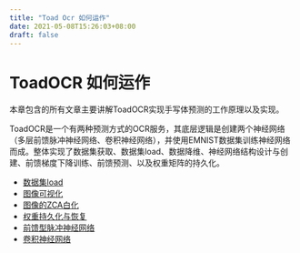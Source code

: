 ```yaml
---
title: "Toad Ocr 如何运作"
date: 2021-05-08T15:26:03+08:00
draft: false
---
```


# ToadOCR 如何运作

​	本章包含的所有文章主要讲解ToadOCR实现手写体预测的工作原理以及实现。

​	ToadOCR是一个有两种预测方式的OCR服务，其底层逻辑是创建两个神经网络（多层前馈脉冲神经网络、卷积神经网络），并使用EMNIST数据集训练神经网络而成。整体实现了数据集获取、数据集load、数据降维、神经网络结构设计与创建、前馈梯度下降训练、前馈预测、以及权重矩阵的持久化。

- [数据集load](data-load/)
- [图像可视化](visualize/)
- [图像的ZCA白化](zca/)
- [权重持久化与恢复](persistence/)
- [前馈型脉冲神经网络](snn/)
- [卷积神经网络](cnn/)